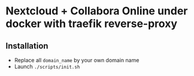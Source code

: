 # Nextcloud + Collabora Online under docker with traefik reverse-proxy

## Installation

- Replace all `domain_name` by your own domain name
- Launch `./scripts/init.sh`
